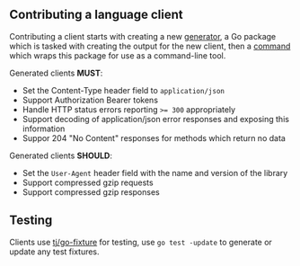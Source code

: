 
## Contributing a language client

Contributing a client starts with creating a new [generator](./generators), a Go package which is tasked with creating the output for the new client, then a [command](./cmd) which wraps this package for use as a command-line tool.

Generated clients __MUST__:

- Set the Content-Type header field to `application/json`
- Support Authorization Bearer tokens
- Handle HTTP status errors reporting `>= 300` appropriately
- Support decoding of application/json error responses and exposing this information
- Suppor 204 "No Content" responses for methods which return no data

Generated clients __SHOULD__:

- Set the `User-Agent` header field with the name and version of the library
- Support compressed gzip requests
- Support compressed gzip responses

## Testing

Clients use [tj/go-fixture](https://github.com/tj/go-fixture) for testing, use `go test -update` to generate or update any test fixtures.